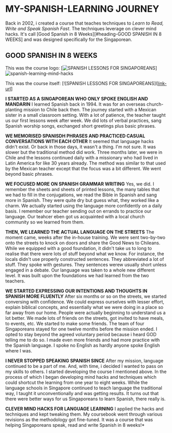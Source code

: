 # MY-SPANISH-LEARNING JOURNEY
Back in 2002, i created a course that teaches techniques to *Learn to Read, Write and Speak Spanish Fast*. The techniques leverage on clever mind hacks. It's call [Good Spanish in 8 Weeks][#heading-GOOD SPANISH IN 8 WEEKS] and was designed specifically for the Singaporean.

## GOOD SPANISH IN 8 WEEKS ##
This was the course logo:
[![SPANISH LESSONS FOR SINGAPOREANS](https://bridgesa.net/img/8-weeks-good-spanish-small.png)]
![spanish-learning-mind-hacks](https://github.com/user-attachments/assets/2dd133c8-d674-4bff-ab3d-2f5a3ef1c028)

This was the course itself:
[![SPANISH LESSONS FOR SINGAPOREANS]([link-url](https://bridgesa.net/spanish-class.html)]

**I STARTED AS A SINGAPOREAN WHO ONLY SPOKE ENGLISH AND MANDARIN**
I learned Spanish back in 1994. It was for an overseas church-planting mission to Chile back then.
The journey started with a Mexican sister in a small classroom setting. With a lot of patience, the teacher taught us our first lessons week after week.
We did lots of verbal practices, sang Spanish worship songs, exchanged short greetings plus basic phrases. 

**WE MEMORISED SPANISDH PHRASES AND PRACTICED CASUAL CONVERSATIONS WITH EACH OTHER**
It seemed that language hacks didn't exist. Or back in those days, it wasn't a thing. I'm not sure.
It was slower but the traditional method did work.
Three months later, we were in Chile and the lessons continued daily with a missionary who had lived in Latin America for like 30 years already. The method was similar to that used by the Mexican teacher except that the focus was a bit different. We went beyond basic phrases.

**WE FOCUSED MORE ON SPANISH GRAMMAR WRITING**
Yes, we did. I remember the sheets and sheets of printed lessons, the many tables that we had to fill in the conjugations, we read the Bible in Spanish and sang more in Spanish.
They were quite dry but guess what, they worked like a charm.
We actually started using the language more confidently on a daily basis.
I remember our teacher sending out on errands to practice our language.
Our teahcer eben got us acquainted with a local church community so we learned from them.

**THEN, WE LEARNED THE ACTUAL LANGUAGE ON THE STREETS**
The moment came, weeks after the in-house training. We were sent two-by-two onto the streets to knock on doors and share the Good News to Chileans.
While we equipped with a good foundation, it didn't take us to long to realise that there were lots of stuff beyond what we know.
For instance, the locals didn't use properly constructed sentences. They abbreviated a lot of stuff. They spoke with gestures. They sentences werew usually short unless engaged in a debate.
Our language was taken to a whole new different level. It was built upon the foundations we had learned from the two teachers.

**WE STARTED EXPRESSING OUR INTENTIONS AND THOUGHTS IN SPANISH MORE FLUENTLY**
After six months or so on the streets, we started conversing with confidence. We could express ourselves with lesser effort, explain biblical concepts, and essentially what we were doing in a place so far away from our home.
People were actually beginning to understand us a lot better. We made lots of friends on the streets, got invited to have meals, to events, etc. We started to make some friends. The team of four Singaporeans stayed for one twelve months before the mission ended. I opted to stay beyond the agreed voluntary period because i heard GOD telling me to do so. I made even more friends and had more practice with the Spanish language. I spoke no English as hardly anyone spoke English where I was.

**I NEVER STOPPED SPEAKING SPANISH SINCE**
After my mission, language continued to be a part of me. And, with time, i decided I wanted to pass on my skills to others.
I started developing the course I mentioned above. In the process of which I began developing mind hacks and techniques which could shortcut the learning from one year to eight weeks. While the language schools in Singapore continued to teach language the traditional way, I taught it unconventionally and was getting results. It turns out that there were better ways for us Singaporeans to learn Spanish, there really is.

**CLEVER MIND HACKS FOR LANGUAGE LEARNING**
I applied the hacks and techniques and kept tweaking them. My coursebook went through various revisions as the methodology got fine-tuned. It was a course that was helping Singaporeans speak, read and write Spanish in 8 weeks!*



